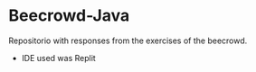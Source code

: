 # Beecrowd-Java
Repositorio with responses from the exercises of the beecrowd.

* IDE used was Replit

